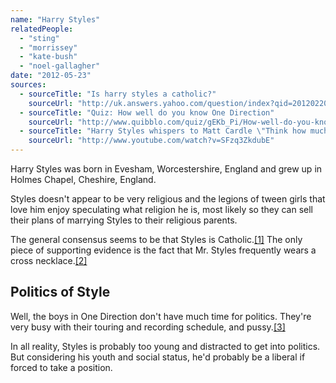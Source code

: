 ```yaml
---
name: "Harry Styles"
relatedPeople:
  - "sting"
  - "morrissey"
  - "kate-bush"
  - "noel-gallagher"
date: "2012-05-23"
sources:
  - sourceTitle: "Is harry styles a catholic?"
    sourceUrl: "http://uk.answers.yahoo.com/question/index?qid=20120220133017AAvA5lw"
  - sourceTitle: "Quiz: How well do you know One Direction"
    sourceUrl: "http://www.quibblo.com/quiz/gEKb_Pi/How-well-do-you-know-One-Direction-D?view_quiz=1"
  - sourceTitle: "Harry Styles whispers to Matt Cardle \"Think how much pussy you're gonna get\" on X Factor"
    sourceUrl: "http://www.youtube.com/watch?v=SFzq3ZkdubE"
---
```


Harry Styles was born in Evesham, Worcestershire, England and grew up in Holmes Chapel, Cheshire, England.

Styles doesn't appear to be very religious and the legions of tween girls that love him enjoy speculating what religion he is, most likely so they can sell their plans of marrying Styles to their religious parents.

The general consensus seems to be that Styles is Catholic.<a class="source-citation" href="http://uk.answers.yahoo.com/question/index?qid=20120220133017AAvA5lw" title="Is harry styles a catholic?">[1]</a> The only piece of supporting evidence is the fact that Mr. Styles frequently wears a cross necklace.<a class="source-citation" href="http://www.quibblo.com/quiz/gEKb_Pi/How-well-do-you-know-One-Direction-D?view_quiz=1" title="Quiz: How well do you know One Direction">[2]</a>

## Politics of Style

Well, the boys in One Direction don't have much time for politics. They're very busy with their touring and recording schedule, and pussy.<a class="source-citation" href="http://www.youtube.com/watch?v=SFzq3ZkdubE" title="Harry Styles whispers to Matt Cardle &quot;Think how much pussy you&apos;re gonna get&quot; on X Factor">[3]</a>

In all reality, Styles is probably too young and distracted to get into politics. But considering his youth and social status, he'd probably be a liberal if forced to take a position.